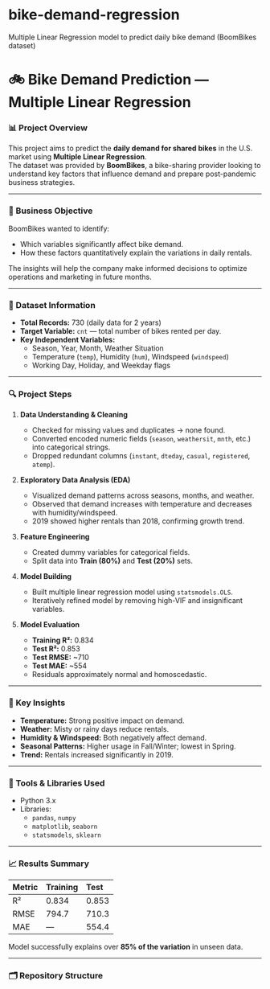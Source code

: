 # bike-demand-regression
Multiple Linear Regression model to predict daily bike demand (BoomBikes dataset)

# 🚲 Bike Demand Prediction — Multiple Linear Regression

### 📊 Project Overview
This project aims to predict the **daily demand for shared bikes** in the U.S. market using **Multiple Linear Regression**.  
The dataset was provided by **BoomBikes**, a bike-sharing provider looking to understand key factors that influence demand and prepare post-pandemic business strategies.

---

### 🎯 Business Objective
BoomBikes wanted to identify:
- Which variables significantly affect bike demand.
- How these factors quantitatively explain the variations in daily rentals.

The insights will help the company make informed decisions to optimize operations and marketing in future months.

---

### 🧮 Dataset Information
- **Total Records:** 730 (daily data for 2 years)
- **Target Variable:** `cnt` — total number of bikes rented per day.
- **Key Independent Variables:**
  - Season, Year, Month, Weather Situation
  - Temperature (`temp`), Humidity (`hum`), Windspeed (`windspeed`)
  - Working Day, Holiday, and Weekday flags

---

### 🔍 Project Steps
1. **Data Understanding & Cleaning**
   - Checked for missing values and duplicates → none found.
   - Converted encoded numeric fields (`season`, `weathersit`, `mnth`, etc.) into categorical strings.
   - Dropped redundant columns (`instant`, `dteday`, `casual`, `registered`, `atemp`).

2. **Exploratory Data Analysis (EDA)**
   - Visualized demand patterns across seasons, months, and weather.
   - Observed that demand increases with temperature and decreases with humidity/windspeed.
   - 2019 showed higher rentals than 2018, confirming growth trend.

3. **Feature Engineering**
   - Created dummy variables for categorical fields.
   - Split data into **Train (80%)** and **Test (20%)** sets.

4. **Model Building**
   - Built multiple linear regression model using `statsmodels.OLS`.
   - Iteratively refined model by removing high-VIF and insignificant variables.

5. **Model Evaluation**
   - **Training R²:** 0.834  
   - **Test R²:** 0.853  
   - **Test RMSE:** ~710  
   - **Test MAE:** ~554  
   - Residuals approximately normal and homoscedastic.

---

### 🔑 Key Insights
- **Temperature:** Strong positive impact on demand.  
- **Weather:** Misty or rainy days reduce rentals.  
- **Humidity & Windspeed:** Both negatively affect demand.  
- **Seasonal Patterns:** Higher usage in Fall/Winter; lowest in Spring.  
- **Trend:** Rentals increased significantly in 2019.

---

### 🧠 Tools & Libraries Used
- Python 3.x  
- Libraries:
  - `pandas`, `numpy`
  - `matplotlib`, `seaborn`
  - `statsmodels`, `sklearn`

---

### 📈 Results Summary
| Metric | Training | Test |
|:--|:--|:--|
| R² | 0.834 | 0.853 |
| RMSE | 794.7 | 710.3 |
| MAE |  —  | 554.4 |

Model successfully explains over **85% of the variation** in unseen data.

---

### 🗂️ Repository Structure
